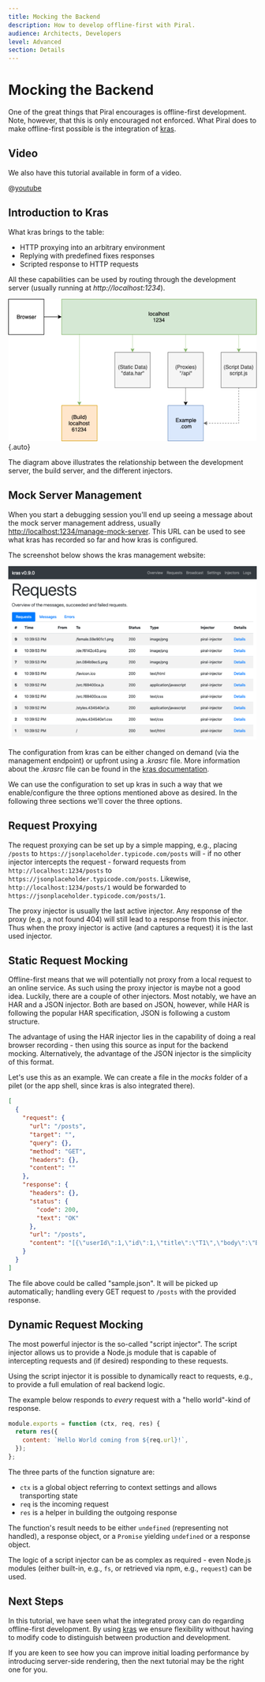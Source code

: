 ```yaml
---
title: Mocking the Backend
description: How to develop offline-first with Piral.
audience: Architects, Developers
level: Advanced
section: Details
---
```


# Mocking the Backend

One of the great things that Piral encourages is offline-first development. Note, however, that this is only encouraged not enforced. What Piral does to make offline-first possible is the integration of [kras](https://github.com/FlorianRappl/kras).

## Video

We also have this tutorial available in form of a video.

@[youtube](https://youtu.be/xTxVoEs2Pn4)

## Introduction to Kras

What kras brings to the table:

- HTTP proxying into an arbitrary environment
- Replying with predefined fixes responses
- Scripted response to HTTP requests

<!-- markdown-link-check-disable-next-line -->
All these capabilities can be used by routing through the development server (usually running at *http://localhost:1234*).

![Middleware at the development server](../diagrams/kras-middleware.png){.auto}

The diagram above illustrates the relationship between the development server, the build server, and the different injectors.

## Mock Server Management

<!-- markdown-link-check-disable-next-line -->
When you start a debugging session you'll end up seeing a message about the mock server management address, usually [http://localhost:1234/manage-mock-server](http://localhost:1234/manage-mock-server). This URL can be used to see what kras has recorded so far and how kras is configured.

The screenshot below shows the kras management website:

![kras Management Page](../diagrams/kras.png)

The configuration from kras can be either changed on demand (via the management endpoint) or upfront using a *.krasrc* file. More information about the *.krasrc* file can be found in the [kras documentation](https://github.com/FlorianRappl/kras/blob/master/README.md).

We can use the configuration to set up kras in such a way that we enable/configure the three options mentioned above as desired. In the following three sections we'll cover the three options.

## Request Proxying

<!-- markdown-link-check-disable-next-line -->
The request proxying can be set up by a simple mapping, e.g., placing `/posts` to `https://jsonplaceholder.typicode.com/posts` will - if no other injector intercepts the request - forward requests from `http://localhost:1234/posts` to `https://jsonplaceholder.typicode.com/posts`. Likewise, `http://localhost:1234/posts/1` would be forwarded to `https://jsonplaceholder.typicode.com/posts/1`.

The proxy injector is usually the last active injector. Any response of the proxy (e.g., a not found 404) will still lead to a response from this injector. Thus when the proxy injector is active (and captures a request) it is the last used injector.

## Static Request Mocking

Offline-first means that we will potentially not proxy from a local request to an online service. As such using the proxy injector is maybe not a good idea. Luckily, there are a couple of other injectors. Most notably, we have an HAR and a JSON injector. Both are based on JSON, however, while HAR is following the popular HAR specification, JSON is following a custom structure.

The advantage of using the HAR injector lies in the capability of doing a real browser recording - then using this source as input for the backend mocking. Alternatively, the advantage of the JSON injector is the simplicity of this format.

Let's use this as an example. We can create a file in the *mocks* folder of a pilet (or the app shell, since kras is also integrated there).

```json
[
  {
    "request": {
      "url": "/posts",
      "target": "",
      "query": {},
      "method": "GET",
      "headers": {},
      "content": ""
    },
    "response": {
      "headers": {},
      "status": {
        "code": 200,
        "text": "OK"
      },
      "url": "/posts",
      "content": "[{\"userId\":1,\"id\":1,\"title\":\"T1\",\"body\":\"B1\"},{\"userId\":1,\"id\":2,\"title\":\"T2\",\"body\":\"B2\"},{\"userId\":1,\"id\":3,\"title\":\"T3\",\"body\":\"T3\"}]"
    }
  }
]
```

The file above could be called "sample.json". It will be picked up automatically; handling every GET request to `/posts` with the provided response.

## Dynamic Request Mocking

The most powerful injector is the so-called "script injector". The script injector allows us to provide a Node.js module that is capable of intercepting requests and (if desired) responding to these requests.

Using the script injector it is possible to dynamically react to requests, e.g., to provide a full emulation of real backend logic.

The example below responds to *every* request with a "hello world"-kind of response.

```js
module.exports = function (ctx, req, res) {
  return res({
    content: `Hello World coming from ${req.url}!`,
  });
};
```

The three parts of the function signature are:

- `ctx` is a global object referring to context settings and allows transporting state
- `req` is the incoming request
- `res` is a helper in building the outgoing response

The function's result needs to be either `undefined` (representing not handled), a response object, or a `Promise` yielding `undefined` or a response object.

The logic of a script injector can be as complex as required - even Node.js modules (either built-in, e.g., `fs`, or retrieved via npm, e.g., `request`) can be used.

## Next Steps

In this tutorial, we have seen what the integrated proxy can do regarding offline-first development. By using [kras](https://github.com/FlorianRappl/kras) we ensure flexibility without having to modify code to distinguish between production and development.

If you are keen to see how you can improve initial loading performance by introducing server-side rendering, then the next tutorial may be the right one for you.
